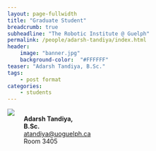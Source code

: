 ```yaml
---
layout: page-fullwidth
title: "Graduate Student"
breadcrumb: true
subheadline: "The Robotic Institute @ Guelph"
permalink: /people/adarsh-tandiya/index.html
header:
    image: "banner.jpg"
    background-color:  "#FFFFFF"
teaser: "Adarsh Tandiya, B.Sc."
tags:
    - post format
categories:
    - students
---
```


<div class="small-6 columns">
  <a href="{{site.baseurl}}/people/adarsh-tandiya/index.html"><img src="{{site.baseurl}}/images/adarsh.png" /></a>
  <p><strong>Adarsh Tandiya,</strong><br />
  <strong>B.Sc.</strong><br />
  <a href="mailto:atandiya@uoguelph.ca">atandiya@uoguelph.ca</a> <br />
Room 3405</p>
</div>

